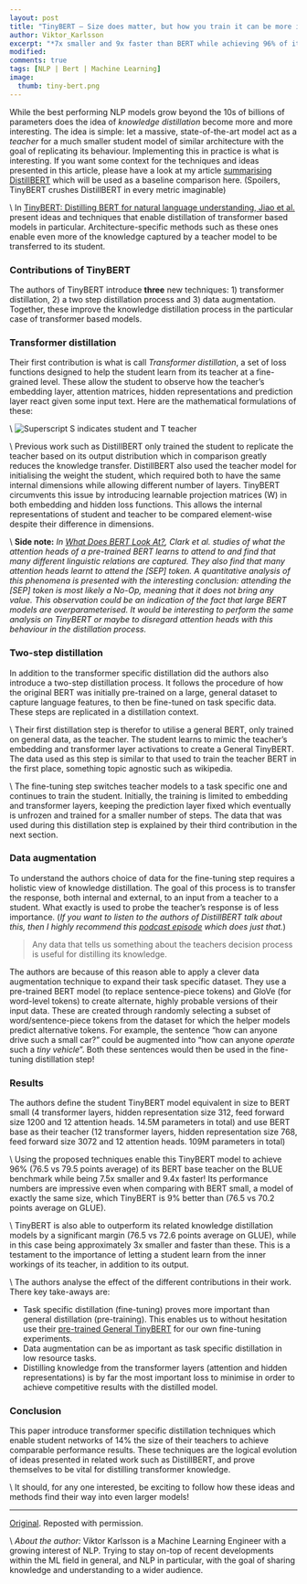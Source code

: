 ```yaml
---
layout: post
title: "TinyBERT — Size does matter, but how you train it can be more important 🐣"
author: Viktor_Karlsson
excerpt: "*7x smaller and 9x faster than BERT while achieving 96% of its performance. What more do I need to tell you for you to be excited about TinyBERT?*"
modified:
comments: true
tags: [NLP | Bert | Machine Learning]
image:
  thumb: tiny-bert.png
---
```


While the best performing NLP models grow beyond the 10s of billions of parameters does the idea of *knowledge distillation* become more and more interesting. The idea is simple: let a massive, state-of-the-art model act as a *teacher* for a much smaller student model of similar architecture with the goal of replicating its behaviour. Implementing this in practice is what is interesting. If you want some context for the techniques and ideas presented in this article, please have a look at my article [summarising DistillBERT](https://medium.com/analytics-vidhya/tl-dr-distillbert-8fb0f9e3c03d) which will be used as a baseline comparison here. (Spoilers, TinyBERT crushes DistillBERT in every metric imaginable)

\\
In [TinyBERT: Distilling BERT for natural language understanding, Jiao et al.](https://arxiv.org/abs/1909.10351) present ideas and techniques that enable distillation of transformer based models in particular. Architecture-specific methods such as these ones enable even more of the knowledge captured by a teacher model to be transferred to its student.

### **Contributions of TinyBERT**

The authors of TinyBERT introduce **three** new techniques: 1) transformer distillation, 2) a two step distillation process and 3) data augmentation. Together, these improve the knowledge distillation process in the particular case of transformer based models.

### **Transformer distillation**

Their first contribution is what is call *Transformer distillation*, a set of loss functions designed to help the student learn from its teacher at a fine-grained level. These allow the student to observe how the teacher’s embedding layer, attention matrices, hidden representations and prediction layer react given some input text. Here are the mathematical formulations of these:

\\
![Superscript S indicates student and T teacher](https://miro.medium.com/max/974/1*6pHKhJ7HpOuKjpXObtERoA.png)

\\
Previous work such as DistillBERT only trained the student to replicate the teacher based on its output distribution which in comparison greatly reduces the knowledge transfer. DistillBERT also used the teacher model for initialising the weight the student, which required both to have the same internal dimensions while allowing different number of layers. TinyBERT circumvents this issue by introducing learnable projection matrices (W) in both embedding and hidden loss functions. This allows the internal representations of student and teacher to be compared element-wise despite their difference in dimensions.

\\
**Side note:** *In [What Does BERT Look At?](https://arxiv.org/pdf/1906.04341.pdf), Clark et al. studies of what the attention heads of a pre-trained BERT learns to attend to and find that many different linguistic relations are captured. They also find that many attention heads learnt to attend the [SEP] token. A quantitative analysis of this phenomena is presented with the interesting conclusion: attending the [SEP] token is most likely a No-Op, meaning that it does not bring any value. This observation could be an indication of the fact that large BERT models are overparameterised. It would be interesting to perform the same analysis on TinyBERT or maybe to disregard attention heads with this behaviour in the distillation process.*

### **Two-step distillation**

In addition to the transformer specific distillation did the authors also introduce a two-step distillation process. It follows the procedure of how the original BERT was initially pre-trained on a large, general dataset to capture language features, to then be fine-tuned on task specific data. These steps are replicated in a distillation context.

\\
Their first distillation step is therefor to utilise a general BERT, only trained on general data, as the teacher. The student learns to mimic the teacher’s embedding and transformer layer activations to create a General TinyBERT. The data used as this step is similar to that used to train the teacher BERT in the first place, something topic agnostic such as wikipedia.

\\
The fine-tuning step switches teacher models to a task specific one and continues to train the student. Initially, the training is limited to embedding and transformer layers, keeping the prediction layer fixed which eventually is unfrozen and trained for a smaller number of steps. The data that was used during this distillation step is explained by their third contribution in the next section.

### **Data augmentation**

To understand the authors choice of data for the fine-tuning step requires a holistic view of knowledge distillation. The goal of this process is to transfer the response, both internal and external, to an input from a teacher to a student. What exactly is used to probe the teacher’s response is of less importance. (*If you want to listen to the authors of DistillBERT talk about this, then I highly recommend this [podcast episode](https://soundcloud.com/nlp-highlights/104-model-distillation-with-victor-sanh-and-thomas-wolf) which does just that.*)

> Any data that tells us something about the teachers decision process is useful for distilling its knowledge.

The authors are because of this reason able to apply a clever data augmentation technique to expand their task specific dataset. They use a pre-trained BERT model (to replace sentence-piece tokens) and GloVe (for word-level tokens) to create alternate, highly probable versions of their input data. These are created through randomly selecting a subset of word/sentence-piece tokens from the dataset for which the helper models predict alternative tokens. For example, the sentence “how can anyone drive such a small car?” could be augmented into “how can anyone *operate* such a *tiny vehicle*”. Both these sentences would then be used in the fine-tuning distillation step!

### **Results**

The authors define the student TinyBERT model equivalent in size to BERT small (4 transformer layers, hidden representation size 312, feed forward size 1200 and 12 attention heads. 14.5M parameters in total) and use BERT base as their teacher (12 transformer layers, hidden representation size 768, feed forward size 3072 and 12 attention heads. 109M parameters in total)

\\
Using the proposed techniques enable this TinyBERT model to achieve 96% (76.5 vs 79.5 points average) of its BERT base teacher on the BLUE benchmark while being 7.5x smaller and 9.4x faster! Its performance numbers are impressive even when comparing with BERT small, a model of exactly the same size, which TinyBERT is 9% better than (76.5 vs 70.2 points average on GLUE).

\\
TinyBERT is also able to outperform its related knowledge distillation models by a significant margin (76.5 vs 72.6 points average on GLUE), while in this case being approximately 3x smaller and faster than these. This is a testament to the importance of letting a student learn from the inner workings of its teacher, in addition to its output.

\\
The authors analyse the effect of the different contributions in their work. There key take-aways are:

- Task specific distillation (fine-tuning) proves more important than general distillation (pre-training). This enables us to without hesitation use their [pre-trained General TinyBERT](https://github.com/huawei-noah/Pretrained-Language-Model/tree/master/TinyBERT) for our own fine-tuning experiments.
- Data augmentation can be as important as task specific distillation in low resource tasks.
- Distilling knowledge from the transformer layers (attention and hidden representations) is by far the most important loss to minimise in order to achieve competitive results with the distilled model.

### **Conclusion**

This paper introduce transformer specific distillation techniques which enable student networks of 14% the size of their teachers to achieve comparable performance results. These techniques are the logical evolution of ideas presented in related work such as DistillBERT, and prove themselves to be vital for distilling transformer knowledge.

\\
It should, for any one interested, be exciting to follow how these ideas and methods find their way into even larger models!

---

[Original](https://medium.com/swlh/tinybert-size-does-matter-but-how-you-train-it-can-be-more-important-a5834831fa7d). Reposted with permission.

\\
*About the author:* Viktor Karlsson is a Machine Learning Engineer with a growing interest of NLP. Trying to stay on-top of recent developments within the ML field in general, and NLP in particular, with the goal of sharing knowledge and understanding to a wider audience.
